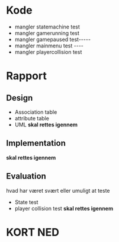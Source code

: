 # Kode
- mangler statemachine test
- mangler gamerunning test
- mangler gamepaused test-----
- mangler mainmenu test ----
- mangler playercollision test
# Rapport
## Design 
- Association table
- attribute table 
- UML
**skal rettes igennem**
## Implementation
**skal rettes igennem**
## Evaluation
hvad har været svært eller umuligt at teste
- State test
- player collision test
**skal rettes igennem**
# KORT NED
